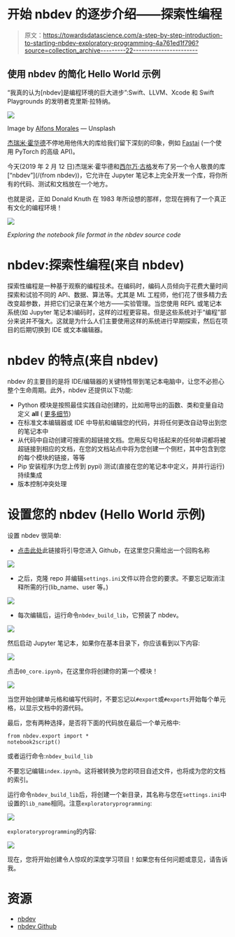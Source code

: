 # 开始 nbdev 的逐步介绍——探索性编程

> 原文：<https://towardsdatascience.com/a-step-by-step-introduction-to-starting-nbdev-exploratory-programming-4a761ed1f796?source=collection_archive---------22----------------------->

## 使用 nbdev 的简化 Hello World 示例

“我真的认为[nbdev]是编程环境的巨大进步”:Swift、LLVM、Xcode 和 Swift Playgrounds 的发明者克里斯·拉特纳。

![](img/e0ed3edc0bc95cafbfa240d4aaaeb3a3.png)

Image by [Alfons Morales](https://unsplash.com/@alfonsmc10) — Unsplash

[杰瑞米·霍华德](https://twitter.com/jeremyphoward)不停地用他伟大的库给我们留下深刻的印象，例如 [Fastai](https://www.fast.ai/) (一个使用 PyTorch 的高级 API)。

今天(2019 年 2 月 12 日)杰瑞米·霍华德和[西尔万·古格](https://twitter.com/GuggerSylvain)发布了另一个令人敬畏的库[“nbdev”](/(from nbdev))，它允许在 Jupyter 笔记本上完全开发一个库，将你所有的代码、测试和文档放在一个地方。

也就是说，正如 Donald Knuth 在 1983 年所设想的那样，您现在拥有了一个真正有文化的编程环境！

![](img/d49f406c3fe301f8a1befeedd7f578b5.png)

*Exploring the notebook file format in the nbdev source code*

# nbdev:探索性编程(来自 nbdev)

探索性编程是一种基于观察的编程技术。在编码时，编码人员倾向于花费大量时间探索和试验不同的 API、数据、算法等。尤其是 ML 工程师，他们花了很多精力去改变超参数，并把它们记录在某个地方——实验管理。当您使用 REPL 或笔记本系统(如 Jupyter 笔记本)编码时，这样的过程更容易。但是这些系统对于“编程”部分来说并不强大。这就是为什么人们主要使用这样的系统进行早期探索，然后在项目的后期切换到 IDE 或文本编辑器。

# nbdev 的特点(来自 nbdev)

nbdev 的主要目的是将 IDE/编辑器的关键特性带到笔记本电脑中，让您不必担心整个生命周期。此外，nbdev 还提供以下功能:

*   Python 模块是按照最佳实践自动创建的，比如用导出的函数、类和变量自动定义 __all__ ( [更多细节](http://xion.io/post/code/python-all-wild-imports.html))
*   在标准文本编辑器或 IDE 中导航和编辑您的代码，并将任何更改自动导出到您的笔记本中
*   从代码中自动创建可搜索的超链接文档。您用反勾号括起来的任何单词都将被超链接到相应的文档，在您的文档站点中将为您创建一个侧栏，其中包含到您的每个模块的链接，等等
*   Pip 安装程序(为您上传到 pypi)
    测试(直接在您的笔记本中定义，并并行运行)
    持续集成
*   版本控制冲突处理

# 设置您的 nbdev (Hello World 示例)

设置 nbdev 很简单:

*   [点击此处](https://github.com/fastai/nbdev_template/generate)此链接将引导您进入 Github，在这里您只需给出一个回购名称

![](img/d27ac9b2278be9e9309416a587368e0e.png)

*   之后，克隆 repo 并编辑`settings.ini`文件以符合您的要求。不要忘记取消注释所需的行(lib_name、user 等。)

![](img/aab8c773d621368359ae6f6ae65ea26e.png)

*   每次编辑后，运行命令`nbdev_build_lib`，它预装了 nbdev。

![](img/f8a7092d0306b509249edadb7c8e98c0.png)

然后启动 Jupyter 笔记本，如果你在基本目录下，你应该看到以下内容:

![](img/283d333f57cb5764d329203a81b7ac0e.png)

点击`00_core.ipynb`，在这里你将创建你的第一个模块！

![](img/7f7c50adb0150c1ca59e5d51abb19bca.png)

当您开始创建单元格和编写代码时，不要忘记以`#export`或`#exports`开始每个单元格，以显示文档中的源代码。

最后，您有两种选择，是否将下面的代码放在最后一个单元格中:

```
from nbdev.export import *
notebook2script()
```

或者运行命令:`nbdev_build_lib`

不要忘记编辑`index.ipynb`。这将被转换为您的项目自述文件，也将成为您的文档的索引。

运行命令`nbdev_build_lib`后，将创建一个新目录，其名称与您在`settings.ini`中设置的`lib_name`相同。注意`exploratoryprogramming`:

![](img/c595e8fe7ea7f67eb1737657a43c1aa8.png)

`exploratoryprogramming`的内容:

![](img/0c6b05ed6e93f591ba158acd51b5cb62.png)

现在，您将开始创建令人惊叹的深度学习项目！如果您有任何问题或意见，请告诉我。

# 资源

*   [nbdev](https://nbdev.fast.ai/)
*   [nbdev Github](https://github.com/fastai/nbdev)